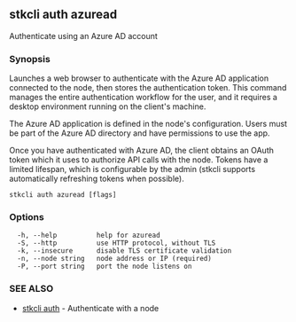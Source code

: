 ## stkcli auth azuread

Authenticate using an Azure AD account

### Synopsis

Launches a web browser to authenticate with the Azure AD application connected to the node, then stores the authentication token. This command manages the entire authentication workflow for the user, and it requires a desktop environment running on the client's machine.

The Azure AD application is defined in the node's configuration. Users must be part of the Azure AD directory and have permissions to use the app.

Once you have authenticated with Azure AD, the client obtains an OAuth token which it uses to authorize API calls with the node. Tokens have a limited lifespan, which is configurable by the admin (stkcli supports automatically refreshing tokens when possible).


```
stkcli auth azuread [flags]
```

### Options

```
  -h, --help          help for azuread
  -S, --http          use HTTP protocol, without TLS
  -k, --insecure      disable TLS certificate validation
  -n, --node string   node address or IP (required)
  -P, --port string   port the node listens on
```

### SEE ALSO

* [stkcli auth](stkcli_auth.md)	 - Authenticate with a node

